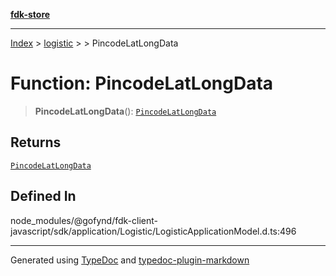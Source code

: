 [**fdk-store**](../../../README.md)
***

[Index](../../../API.md) > [logistic](../../README.md) > [<internal>](../README.md) > PincodeLatLongData

# Function: PincodeLatLongData

> **PincodeLatLongData**(): [`PincodeLatLongData`](../type-aliases/type-alias.PincodeLatLongData.md)

## Returns

[`PincodeLatLongData`](../type-aliases/type-alias.PincodeLatLongData.md)

## Defined In

node\_modules/@gofynd/fdk-client-javascript/sdk/application/Logistic/LogisticApplicationModel.d.ts:496

***
Generated using [TypeDoc](https://typedoc.org/) and [typedoc-plugin-markdown](https://www.npmjs.com/package/typedoc-plugin-markdown)
